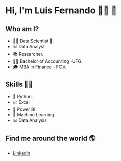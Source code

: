 # **Hi, I'm Luis Fernando** 👩‍💻 👋 
###  

## Who am I? 

* 👩‍💻 Data Scientist 🥰.
* 📊 Data Analyst
* 📚 Researcher.
* 👩‍🎓 Bachelor of Accounting -UFG.
* 🎓 MBA in Finance - FGV.

## Skills 👩‍💻

* 🐍 Python.
* 📈 Excel
* 🧮 Power BI.
* 🔮 Machine Learning. 
* 📊 Data Analysis

## Find me around the world :earth_americas:

*  [Linkedin](https://www.linkedin.com/in/luisfoliveiraduarte/)

